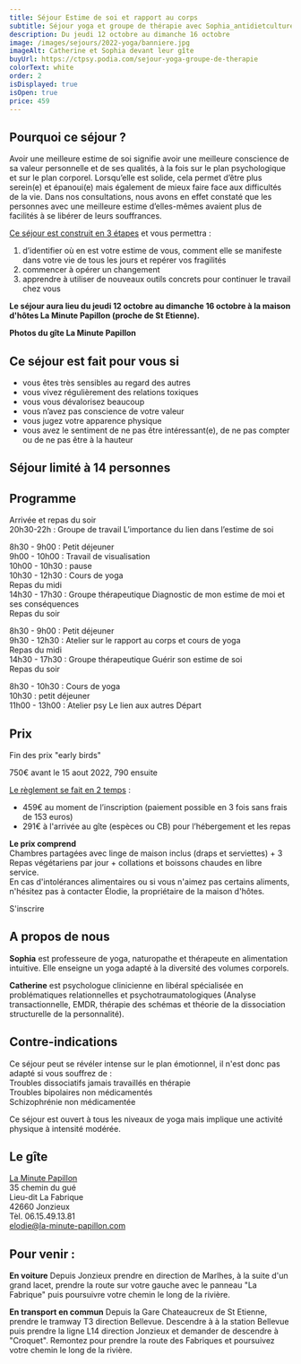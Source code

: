 ```yaml
---
title: Séjour Estime de soi et rapport au corps
subtitle: Séjour yoga et groupe de thérapie avec Sophia_antidietculture et Catherine la Psy
description: Du jeudi 12 octobre au dimanche 16 octobre
image: /images/sejours/2022-yoga/banniere.jpg
imageAlt: Catherine et Sophia devant leur gîte
buyUrl: https://ctpsy.podia.com/sejour-yoga-groupe-de-therapie
colorText: white
order: 2
isDisplayed: true
isOpen: true
price: 459
---
```


## Pourquoi ce séjour ?

Avoir une meilleure estime de soi signifie avoir une meilleure conscience de sa valeur personnelle et de ses qualités, à la fois sur le plan psychologique et sur le plan corporel. Lorsqu’elle est solide, cela permet d’être plus serein(e) et épanoui(e) mais également de mieux faire face aux difficultés de la vie. Dans nos consultations, nous avons en effet constaté que les personnes avec une meilleure estime d’elles-mêmes avaient plus de facilités à se libérer de leurs souffrances.

<u>Ce séjour est construit en 3 étapes</u> et vous permettra :

1. d’identifier où en est votre estime de vous, comment elle se
   manifeste dans votre vie de tous les jours et repérer vos fragilités
2. commencer à opérer un changement
3. apprendre à utiliser de nouveaux outils concrets pour continuer le
   travail chez vous

<div class="my-10">

**Le séjour aura lieu du jeudi 12 octobre au dimanche 16 octobre à la maison d'hôtes La Minute Papillon (proche de St Etienne).**

**Photos du gîte La Minute Papillon**
<gallery  :images='["images/sejours/2022-yoga/1.webp","images/sejours/2022-yoga/2.webp","images/sejours/2022-yoga/3.webp"]'></gallery>

</div>

## Ce séjour est fait pour vous si

- vous êtes très sensibles au regard des autres
- vous vivez régulièrement des relations toxiques
- vous vous dévalorisez beaucoup
- vous n’avez pas conscience de votre valeur
- vous jugez votre apparence physique
- vous avez le sentiment de ne pas être intéressant(e), de ne pas compter ou de ne pas être à la hauteur

## Séjour limité à 14 personnes

## Programme

<expandable title="Jour 1, jeudi soir : Se découvrir">

Arrivée et repas du soir  
20h30-22h : Groupe de travail L’importance du lien dans l’estime de soi

</expandable>

<expandable title="Jour 2 : Comprendre mon estime de moi">

8h30 - 9h00 : Petit déjeuner  
9h00 - 10h00 : Travail de visualisation  
10h00 - 10h30 : pause  
10h30 - 12h30 : Cours de yoga  
Repas du midi  
14h30 - 17h30 : Groupe thérapeutique Diagnostic de mon estime de moi et ses conséquences  
Repas du soir

</expandable>

<expandable title="Jour 3 : Panser mon estime de moi">

8h30 - 9h00 : Petit déjeuner  
9h30 - 12h30 : Atelier sur le rapport au corps et cours de yoga  
Repas du midi  
14h30 - 17h30 : Groupe thérapeutique Guérir son estime de soi  
Repas du soir

</expandable>

<expandable title="Jour 4 : Ressources/outils">

8h30 - 10h30 : Cours de yoga  
10h30 : petit déjeuner  
11h00 - 13h00 : Atelier psy Le lien aux autres Départ

</expandable>

## Prix

<Countdown :showbeforedays=10 deadline="2022-08-15 23:59:00">Fin des prix "early birds"</Countdown>

750€ avant le 15 aout 2022, 790 ensuite

<u>Le règlement se fait en 2 temps</u> :

- 459€ au moment de l’inscription (paiement possible en 3 fois sans frais de 153 euros)
- 291€ à l'arrivée au gîte (espèces ou CB) pour l’hébergement et les repas

**Le prix comprend**  
Chambres partagées avec linge de maison inclus (draps et serviettes) + 3 Repas végétariens par jour + collations et boissons chaudes en libre service.  
En cas d'intolérances alimentaires ou si vous n'aimez pas certains aliments, n'hésitez pas à contacter Élodie, la propriétaire de la maison d'hôtes.

<BuyBtn
              url="https://ctpsy.podia.com/sejour-yoga-groupe-de-therapie"
              :isClosed="false"
              class="my-7 md:mt-4"
            >
S'inscrire<br/>

</BuyBtn>

## A propos de nous

**Sophia** est professeure de yoga, naturopathe et thérapeute en alimentation intuitive. Elle enseigne un yoga adapté à la diversité des volumes corporels.

**Catherine** est psychologue clinicienne en libéral spécialisée en problématiques relationnelles et
psychotraumatologiques (Analyse transactionnelle, EMDR, thérapie des schémas et théorie de la
dissociation structurelle de la personnalité).

## Contre-indications

Ce séjour peut se révéler intense sur le plan émotionnel, il n'est donc pas adapté si vous souffrez de :  
Troubles dissociatifs jamais travaillés en thérapie  
Troubles bipolaires non médicamentés  
Schizophrénie non médicamentée

Ce séjour est ouvert à tous les niveaux de yoga mais implique une activité physique à intensité modérée.

## Le gîte

[La Minute Papillon](https://www.la-minute-papillon.com/)  
35 chemin du gué  
Lieu-dit La Fabrique  
42660 Jonzieux  
Tèl. 06.15.49.13.81  
elodie@la-minute-papillon.com

## Pour venir :

**En voiture**
Depuis Jonzieux prendre en direction de Marlhes, à la suite d'un grand lacet, prendre la route sur votre gauche avec le panneau "La Fabrique" puis poursuivre votre chemin le long de la rivière.

**En transport en commun**
Depuis la Gare Chateaucreux de St Etienne, prendre le tramway T3 direction Bellevue. Descendre à à la station Bellevue puis prendre la ligne L14 direction Jonzieux et demander de descendre à "Croquet". Remontez pour prendre la route des Fabriques et poursuivez votre chemin le long de la rivière.
